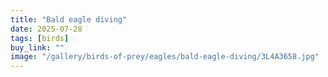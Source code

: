 ```yaml
---
title: "Bald eagle diving"
date: 2025-07-28
tags: [birds]
buy_link: ""
image: "/gallery/birds-of-prey/eagles/bald-eagle-diving/3L4A3658.jpg"
---
```

